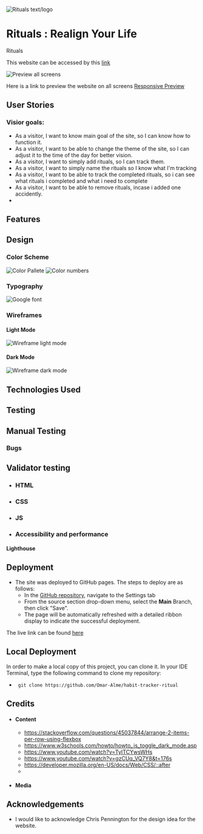 ![Rituals text/logo](documentations/Marketme.png "Rituals logo")

# Rituals : Realign Your Life

Rituals

This website can be accessed by this [link](https://omar-alme.github.io/habit-tracker-ritual/)

![Preview all screens](documentations/)

Here is a link to preview the website on all screens [Responsive Preview]()

## User Stories

### Visior goals:

- As a visitor, I want to know main goal of the site, so I can know how to function it.
- As a visitor, I want to be able to change the theme of the site, so I can adjust it to the time of the day for better vision.
- As a visitor, I want to simply add rituals, so I can track them.
- As a visitor, I want to simply name the rituals so I know what I'm tracking
- As a visitor, I want to be able to track the completed rituals, so i can see what rituals i completed and what i need to complete
- As a visitor, I want to be able to remove rituals, incase i added one accidently.
-  

## Features


## Design

### Color Scheme

![Color Pallete](documentations/color-pallete.png)
![Color numbers](documentations/colors.png)

### Typography

![Google font](documentations/googlefont.png)

### Wireframes

#### Light Mode
![Wireframe light mode](documentations/rituals-light-mode.png)

#### Dark Mode
![Wireframe dark mode](documentations/rituals-dark-mode.png)


## Technologies Used


## Testing


## Manual Testing

### Bugs


## Validator testing
+ ### HTML
+ ### CSS

+ ### JS

+ ### Accessibility and performance 
#### Lighthouse

## Deployment

- The site was deployed to GitHub pages. The steps to deploy are as follows:
  - In the [GitHub repository](https://github.com/Omar-Alme/habit-tracker-ritual), navigate to the Settings tab
  - From the source section drop-down menu, select the **Main** Branch, then click "Save".
  - The page will be automatically refreshed with a detailed ribbon display to indicate the successful deployment.

The live link can be found [here](https://omar-alme.github.io/habit-tracker-ritual/)

## Local Deployment

In order to make a local copy of this project, you can clone it.
In your IDE Terminal, type the following command to clone my repository:

-      git clone https://github.com/Omar-Alme/habit-tracker-ritual

## Credits

- #### Content
  - https://stackoverflow.com/questions/45037844/arrange-2-items-per-row-using-flexbox
  - https://www.w3schools.com/howto/howto_js_toggle_dark_mode.asp
  - https://www.youtube.com/watch?v=TyITCYwsWHs
  - https://www.youtube.com/watch?v=gzCUq_VQ7Y8&t=176s
  - https://developer.mozilla.org/en-US/docs/Web/CSS/::after
  - 
- #### Media


## Acknowledgements

- I would like to acknowledge Chris Pennington for the design idea for the website. 
